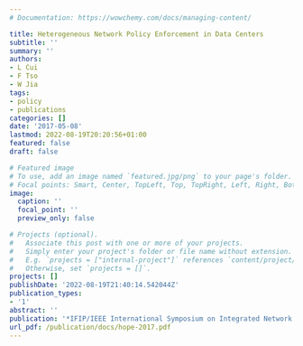 ```yaml
---
# Documentation: https://wowchemy.com/docs/managing-content/

title: Heterogeneous Network Policy Enforcement in Data Centers
subtitle: ''
summary: ''
authors:
- L Cui
- F Tso
- W Jia
tags:
- policy
- publications
categories: []
date: '2017-05-08'
lastmod: 2022-08-19T20:20:56+01:00
featured: false
draft: false

# Featured image
# To use, add an image named `featured.jpg/png` to your page's folder.
# Focal points: Smart, Center, TopLeft, Top, TopRight, Left, Right, BottomLeft, Bottom, BottomRight.
image:
  caption: ''
  focal_point: ''
  preview_only: false

# Projects (optional).
#   Associate this post with one or more of your projects.
#   Simply enter your project's folder or file name without extension.
#   E.g. `projects = ["internal-project"]` references `content/project/deep-learning/index.md`.
#   Otherwise, set `projects = []`.
projects: []
publishDate: '2022-08-19T21:40:14.542044Z'
publication_types:
- '1'
abstract: ''
publication: '*IFIP/IEEE International Symposium on Integrated Network Management*'
url_pdf: /publication/docs/hope-2017.pdf
---
```

